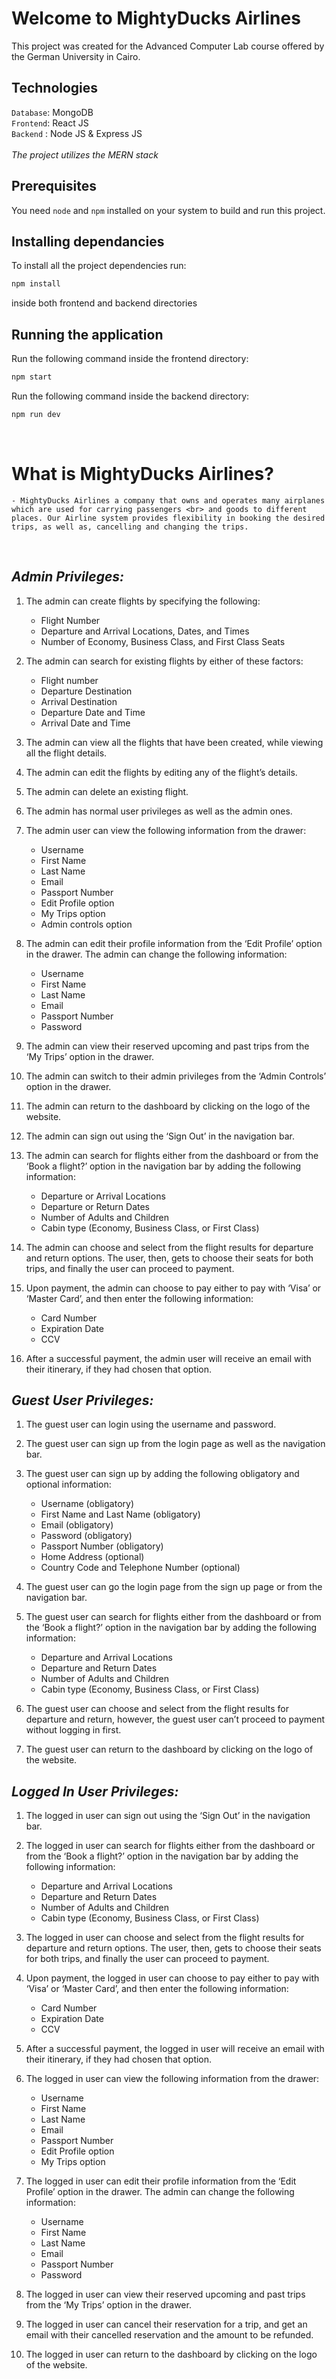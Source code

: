 # Welcome to MightyDucks Airlines
This project was created for the Advanced Computer Lab course offered by the German University in Cairo.
## Technologies
`Database`: MongoDB <br>
`Frontend`: React JS <br>
`Backend` : Node JS & Express JS <br> <br>
*The project utilizes the MERN stack* <br>
## Prerequisites
You need `node` and `npm` installed on your system to build and run this project.
## Installing dependancies
To install all the project dependencies run:
```bash
npm install
```
inside both frontend and backend directories
## Running the application
Run the following command inside the frontend directory:
```bash
npm start
```
Run the following command inside the backend directory:
```bash
npm run dev
```
<br>

# What is MightyDucks Airlines?
	- MightyDucks Airlines a company that owns and operates many airplanes which are used for carrying passengers <br> and goods to different places. Our Airline system provides flexibility in booking the desired trips, as well as, cancelling and changing the trips.

<br>

## ***Admin Privileges:***
1. The admin can create flights by specifying the following:<br>
	- Flight Number<br>
	- Departure and Arrival Locations, Dates, and Times<br>
	- Number of Economy, Business Class, and First Class Seats<br>

2. The admin can search for existing flights by either of these factors:<br>
	- Flight number<br>
	- Departure Destination<br>
	- Arrival Destination<br>
	- Departure Date and Time<br>
	- Arrival Date and Time<br>

3. The admin can view all the flights that have been created, while viewing all the flight details.

4. The admin can edit the flights by editing any of the flight’s details.

5. The admin can delete an existing flight.

6. The admin has normal user privileges as well as the admin ones.

7. The admin user can view the following information from the drawer:
	- Username<br>
	- First Name<br>
	- Last Name<br>
	- Email<br>
	- Passport Number<br>
	- Edit Profile option<br>
	- My Trips option<br>
	- Admin controls option<br>

8. The admin can edit their profile information from the ‘Edit Profile’ option in the drawer. The admin can change the following information:
	- Username<br>
	- First Name<br>
	- Last Name<br>
	- Email<br>
	- Passport Number<br>
	- Password<br>

9. The admin can view their reserved upcoming and past trips from the ‘My Trips’ option in the drawer.

10. The admin can switch to their admin privileges from the ‘Admin Controls’ option in the drawer.

11. The admin can return to the dashboard by clicking on the logo of the website.

12. The admin can sign out using the ‘Sign Out’ in the navigation bar.

13. The admin can search for flights either from the dashboard or from the ‘Book a flight?’ option in the navigation bar by adding the following information:
	- Departure or Arrival Locations<br>
	- Departure or Return Dates<br>
	- Number of Adults and Children<br>
	- Cabin type (Economy, Business Class, or First Class) <br>
14. The admin can choose and select from the flight results for departure and return options. The user, then, gets to choose their seats for both trips, and finally the user can proceed to payment.

15. Upon payment, the admin can choose to pay either to pay with ‘Visa’ or ‘Master Card’, and then enter the following information:
	- Card Number
	- Expiration Date
	- CCV

16. After a successful payment, the admin user will receive an email with their itinerary, if they had chosen that option.


## ***Guest User Privileges:***
1. The guest user can login using the username and password.

2. The guest user can sign up from the login page as well as the navigation bar.

3. The guest user can sign up by adding the following obligatory and optional information:
	- Username (obligatory) <br>
	- First Name and Last Name (obligatory) <br>
	- Email (obligatory) <br>
	- Password (obligatory) <br>
	- Passport Number (obligatory) <br>
	- Home Address (optional) <br>
	- Country Code and Telephone Number (optional) <br>

4. The guest user can go the login page from the sign up page or from the navigation bar.

5. The guest user can search for flights either from the dashboard or from the ‘Book a flight?’ option in the navigation bar by adding the following information:
	- Departure and Arrival Locations<br>
	- Departure and Return Dates<br>
	- Number of Adults and Children<br>
	- Cabin type (Economy, Business Class, or First Class) <br>

6. The guest user can choose and select from the flight results for departure and return, however, the guest user can’t proceed to payment without logging in first.

7. The guest user can return to the dashboard by clicking on the logo of the website.


## ***Logged In User Privileges:***
1. The logged in user can sign out using the ‘Sign Out’ in the navigation bar.

2. The logged in user can search for flights either from the dashboard or from the ‘Book a flight?’ option in the navigation bar by adding the following information:
	- Departure and Arrival Locations<br>
	- Departure and Return Dates<br>
	- Number of Adults and Children<br>
	- Cabin type (Economy, Business Class, or First Class) <br>

3. The logged in user can choose and select from the flight results for departure and return options. The user, then, gets to choose their seats for both trips, and finally the user can proceed to payment.

4. Upon payment, the logged in user can choose to pay either to pay with ‘Visa’ or ‘Master Card’, and then enter the following information:
	- Card Number
	- Expiration Date
	- CCV

5. After a successful payment, the logged in user will receive an email with their itinerary, if they had chosen that option.

6. The logged in user can view the following information from the drawer:
	- Username<br>
	- First Name<br>
	- Last Name<br>
	- Email<br>
	- Passport Number<br>
	- Edit Profile option<br>
	- My Trips option<br>

7. The logged in user can edit their profile information from the ‘Edit Profile’ option in the drawer. The admin can change the following information:
	- Username<br>
	- First Name<br>
	- Last Name<br>
	- Email<br>
	- Passport Number<br>
	- Password<br>

8. The logged in user can view their reserved upcoming and past trips from the ‘My Trips’ option in the drawer.

9. The logged in user can cancel their reservation for a trip, and get an email with their cancelled reservation and the amount to be refunded.

10. The logged in user can return to the dashboard by clicking on the logo of the website.
